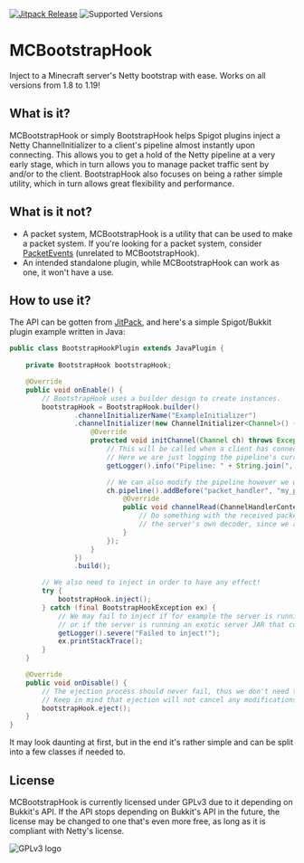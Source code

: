 [![Jitpack Release](https://jitpack.io/v/Strikeless/MCBootstrapHook.svg)](https://jitpack.io/#Strikeless/MCBootstrapHook)
![Supported Versions](https://img.shields.io/badge/Supported%20Versions-1.8--1.19-blue)

# MCBootstrapHook
Inject to a Minecraft server's Netty bootstrap with ease. Works on all versions from 1.8 to 1.19!

## What is it?
MCBootstrapHook or simply BootstrapHook helps Spigot plugins inject a Netty ChannelInitializer to a client's pipeline almost instantly upon connecting.
This allows you to get a hold of the Netty pipeline at a very early stage, which in turn allows you to manage packet traffic sent by and/or to the client.
BootstrapHook also focuses on being a rather simple utility, which in turn allows great flexibility and performance.

## What is it not?
* A packet system, MCBootstrapHook is a utility that can be used to make a packet system. If you're looking for a packet system, consider [PacketEvents](https://github.com/retrooper/packetevents) (unrelated to MCBootstrapHook).
* An intended standalone plugin, while MCBootstrapHook can work as one, it won't have a use.

## How to use it?
The API can be gotten from [JitPack](https://jitpack.io/#Strikeless/MCBootstrapHook), and here's a simple Spigot/Bukkit plugin example written in Java:
```Java
public class BootstrapHookPlugin extends JavaPlugin {
    
    private BootstrapHook bootstrapHook;

    @Override
    public void onEnable() {
        // BootstrapHook uses a builder design to create instances.
        bootstrapHook = BootstrapHook.builder()
                .channelInitializerName("ExampleInitializer")
                .channelInitializer(new ChannelInitializer<Channel>() {
                    @Override
                    protected void initChannel(Channel ch) throws Exception {
                        // This will be called when a client has connected, after the server's own ChannelInitializer.
                        // Here we are just logging the pipeline's current handlers.
                        getLogger().info("Pipeline: " + String.join(", ", ch.pipeline().names()));

                        // We can also modify the pipeline however we want.
                        ch.pipeline().addBefore("packet_handler", "my_packet_handler", new ChannelInboundHandlerAdapter() {
                            @Override
                            public void channelRead(ChannelHandlerContext ctx, Object msg) throws Exception {
                                // Do something with the received packet that has already been decoded by
                                // the server's own decoder, since we are injecting after it.
                            }
                        });
                    }
                })
                .build();

        // We also need to inject in order to have any effect!
        try {
            bootstrapHook.inject();
        } catch (final BootstrapHookException ex) {
            // We may fail to inject if for example the server is running under a strict security manager,
            // or if the server is running an exotic server JAR that comes with incompatibilities.
            getLogger().severe("Failed to inject!");
            ex.printStackTrace();
        }
    }

    @Override
    public void onDisable() {
        // The ejection process should never fail, thus we don't need to catch any exceptions here.
        // Keep in mind that ejection will not cancel any modifications you've done in your channel initializers!
        bootstrapHook.eject();
    }
}
```
It may look daunting at first, but in the end it's rather simple and can be split into a few classes if needed to.

## License
MCBootstrapHook is currently licensed under GPLv3 due to it depending on Bukkit's API. If the API stops depending on Bukkit's API in the future, the license may be changed to one that's even more free, as long as it is compliant with Netty's license.

![GPLv3 logo](https://www.gnu.org/graphics/gplv3-127x51.png)
